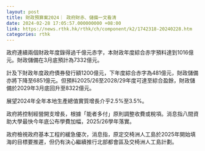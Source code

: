 ```yaml
---
layout: post
title: 財政預算案2024｜ 政府財赤、儲備一文看清
date: 2024-02-28 17:05:57.000000000 +08:00
link: https://news.rthk.hk/rthk/ch/component/k2/1742318-20240228.htm
categories: rthk
---
```


政府連續兩個財政年度錄得過千億元赤字，本財政年度綜合赤字預料達到1016億元。財政儲備在3月底預計為7332億元。

計及下財政年度政府債券發行額1200億元，下年度綜合赤字為481億元，財政儲備亦將下降至6851億元。但預料2025/26至2028/29年度可達至綜合盈餘，財政儲備於2029年3月底回升至8322億元。

展望2024年全年本地生產總值實質增長介乎2.5%至3.5%。

政府將控制經營開支增長，根據「能者多付」原則調整收費或稅項。消息指八間資助大學最快今年底公布學費加幅，2025/26學年落實。

政府檢視政府基本工程的緩急優次，消息指，原定交椅洲人工島於2025年開始填海的目標要推遲，但仍有決心繼續推行北部都會區及交椅洲人工島計劃。
